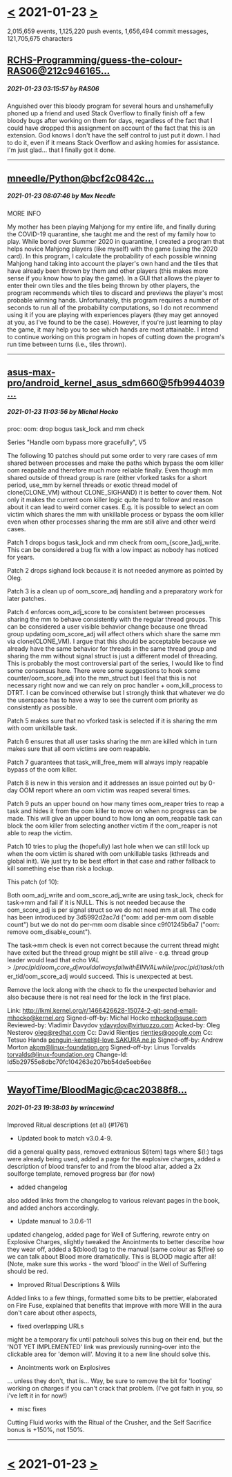 # [<](2021-01-22.md) 2021-01-23 [>](2021-01-24.md)

2,015,659 events, 1,125,220 push events, 1,656,494 commit messages, 121,705,675 characters


## [RCHS-Programming/guess-the-colour-RAS06@212c946165...](https://github.com/RCHS-Programming/guess-the-colour-RAS06/commit/212c94616599ac3b687f5831db47e036f1f396db)
##### 2021-01-23 03:15:57 by RAS06

Anguished over this bloody program for several hours and unshamefully phoned up a friend and used Stack Overflow to finally finish off a few bloody bugs after working on them for days, regardless of the fact that I could have dropped this assignment on account of the fact that this is an extension. God knows I don't have the self control to just put it down. I had to do it, even if it means Stack Overflow and asking homies for assistance. I'm just glad... that I finally got it done.

---
## [mneedle/Python@bcf2c0842c...](https://github.com/mneedle/Python/commit/bcf2c0842c362f9c8014dc10369898306f303059)
##### 2021-01-23 08:07:46 by Max Needle

MORE INFO

My mother has been playing Mahjong for my entire life, and finally during the COVID-19 quarantine, she taught me and the rest of my family how to play. While bored over Summer 2020 in quarantine, I created a program that helps novice Mahjong players (like myself) with the game (using the 2020 card). In this program, I calculate the probability of each possible winning Mahjong hand taking into account the player's own hand and the tiles that have already been thrown by them and other players (this makes more sense if you know how to play the game). In a GUI that allows the player to enter their own tiles and the tiles being thrown by other players, the program recommends which tiles to discard and previews the player's most probable winning hands. Unfortunately, this program requires a number of seconds to run all of the probability computations, so I do not recommend using it if you are playing with experiences players (they may get annoyed at you, as I've found to be the case). However, if you're just learning to play the game, it may help you to see which hands are most attainable. I intend to continue working on this program in hopes of cutting down the program's run time between turns (i.e., tiles thrown).

---
## [asus-max-pro/android_kernel_asus_sdm660@5fb9944039...](https://github.com/asus-max-pro/android_kernel_asus_sdm660/commit/5fb99440393dced4efff3bfbfd9b2a96a949deed)
##### 2021-01-23 11:03:56 by Michal Hocko

proc: oom: drop bogus task_lock and mm check

Series "Handle oom bypass more gracefully", V5

The following 10 patches should put some order to very rare cases of mm
shared between processes and make the paths which bypass the oom killer
oom reapable and therefore much more reliable finally.  Even though mm
shared outside of thread group is rare (either vforked tasks for a short
period, use_mm by kernel threads or exotic thread model of
clone(CLONE_VM) without CLONE_SIGHAND) it is better to cover them.  Not
only it makes the current oom killer logic quite hard to follow and
reason about it can lead to weird corner cases.  E.g.  it is possible to
select an oom victim which shares the mm with unkillable process or
bypass the oom killer even when other processes sharing the mm are still
alive and other weird cases.

Patch 1 drops bogus task_lock and mm check from oom_{score_}adj_write.
This can be considered a bug fix with a low impact as nobody has noticed
for years.

Patch 2 drops sighand lock because it is not needed anymore as pointed
by Oleg.

Patch 3 is a clean up of oom_score_adj handling and a preparatory work
for later patches.

Patch 4 enforces oom_adj_score to be consistent between processes
sharing the mm to behave consistently with the regular thread groups.
This can be considered a user visible behavior change because one thread
group updating oom_score_adj will affect others which share the same mm
via clone(CLONE_VM).  I argue that this should be acceptable because we
already have the same behavior for threads in the same thread group and
sharing the mm without signal struct is just a different model of
threading.  This is probably the most controversial part of the series,
I would like to find some consensus here.  There were some suggestions
to hook some counter/oom_score_adj into the mm_struct but I feel that
this is not necessary right now and we can rely on proc handler +
oom_kill_process to DTRT.  I can be convinced otherwise but I strongly
think that whatever we do the userspace has to have a way to see the
current oom priority as consistently as possible.

Patch 5 makes sure that no vforked task is selected if it is sharing the
mm with oom unkillable task.

Patch 6 ensures that all user tasks sharing the mm are killed which in
turn makes sure that all oom victims are oom reapable.

Patch 7 guarantees that task_will_free_mem will always imply reapable
bypass of the oom killer.

Patch 8 is new in this version and it addresses an issue pointed out by
0-day OOM report where an oom victim was reaped several times.

Patch 9 puts an upper bound on how many times oom_reaper tries to reap a
task and hides it from the oom killer to move on when no progress can be
made.  This will give an upper bound to how long an oom_reapable task
can block the oom killer from selecting another victim if the oom_reaper
is not able to reap the victim.

Patch 10 tries to plug the (hopefully) last hole when we can still lock
up when the oom victim is shared with oom unkillable tasks (kthreads and
global init).  We just try to be best effort in that case and rather
fallback to kill something else than risk a lockup.

This patch (of 10):

Both oom_adj_write and oom_score_adj_write are using task_lock, check for
task->mm and fail if it is NULL.  This is not needed because the
oom_score_adj is per signal struct so we do not need mm at all.  The code
has been introduced by 3d5992d2ac7d ("oom: add per-mm oom disable count")
but we do not do per-mm oom disable since c9f01245b6a7 ("oom: remove
oom_disable_count").

The task->mm check is even not correct because the current thread might
have exited but the thread group might be still alive - e.g.  thread group
leader would lead that echo $VAL > /proc/pid/oom_score_adj would always
fail with EINVAL while /proc/pid/task/$other_tid/oom_score_adj would
succeed.  This is unexpected at best.

Remove the lock along with the check to fix the unexpected behavior and
also because there is not real need for the lock in the first place.

Link: http://lkml.kernel.org/r/1466426628-15074-2-git-send-email-mhocko@kernel.org
Signed-off-by: Michal Hocko <mhocko@suse.com>
Reviewed-by: Vladimir Davydov <vdavydov@virtuozzo.com>
Acked-by: Oleg Nesterov <oleg@redhat.com>
Cc: David Rientjes <rientjes@google.com>
Cc: Tetsuo Handa <penguin-kernel@I-love.SAKURA.ne.jp>
Signed-off-by: Andrew Morton <akpm@linux-foundation.org>
Signed-off-by: Linus Torvalds <torvalds@linux-foundation.org>
Change-Id: Id5b29755e8dbc70fc104263e207bb54de5eeb6ee

---
## [WayofTime/BloodMagic@cac20388f8...](https://github.com/WayofTime/BloodMagic/commit/cac20388f8191589e41d9b6fdbbb9e0a5d98779f)
##### 2021-01-23 19:38:03 by wrincewind

Improved Ritual descriptions (et al) (#1761)

* Updated book to match v3.0.4-9.

did a general quality pass, removed extranious $(item) tags where $(l:) tags were already being used, added a page for the explosive charges, added a description of blood transfer to and from the blood altar, added a 2x soulforge template, removed progress bar (for now)

* added changelog

also added links from the changelog to various relevant pages in the book, and added anchors accordingly.

* Update manual to 3.0.6-11

updated changelog, added page for Well of Suffering, rewrote entry on Explosive Charges, slightly tweaked the Anointments to better describe how they wear off, added a $(blood) tag to the manual (same colour as $(fire) so we can talk about Blood more dramatically. This is BLOOD magic after all! (Note, make sure this works - the word 'blood' in the Well of Suffering should be red.

* Improved Ritual Descriptions & Wills

Added links to a few things, formatted some bits to be prettier, elaborated on Fire Fuse, explained that benefits that improve with more Will in the aura don't care about other aspects,

* fixed overlapping URLs

might be a temporary fix until patchouli solves this bug on their end, but the 'NOT YET IMPLEMENTED' link was previously running-over into the clickable area for 'demon will'. Moving it to a new line should solve this.

* Anointments work on Explosives

... unless they don't, that is... Way, be sure to remove the bit for 'looting' working on charges if you can't crack that problem. (I've got faith in you, so i've left it in for now!)

* misc fixes

Cutting Fluid works with the Ritual of the Crusher, and the Self Sacrifice bonus is +150%, not 150%.

---

# [<](2021-01-22.md) 2021-01-23 [>](2021-01-24.md)

